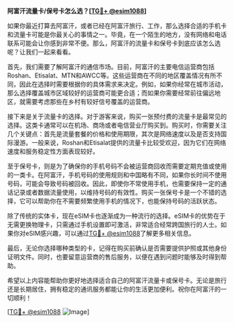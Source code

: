 **阿富汗流量卡/保号卡怎么选？[[TG💪+ @esim1088](https://t.me/s/esim1088)]**

如果你最近打算去阿富汗，或者已经在阿富汗旅行、工作，那么选择合适的手机卡和流量卡可能是你最关心的事情之一。毕竟，在一个陌生的地方，没有网络和电话联系可能会让你感到非常不便。那么，阿富汗的流量卡和保号卡到底应该怎么选呢？让我们一起来看看。

首先，我们需要了解阿富汗的通信市场。目前，阿富汗的主要电信运营商包括Roshan、Etisalat、MTN和AWCC等。这些运营商在不同的地区覆盖情况有所不同，因此在选择时需要根据你的具体需求来决定。例如，如果你经常在城市活动，那么选择覆盖城市区域较好的运营商可能更合适；而如果你需要经常前往偏远地区，就需要考虑那些在乡村有较好信号覆盖的运营商。

接下来是关于流量卡的选择。对于游客来说，购买一张预付费的流量卡是最常见的选择。这类卡通常可以在机场、商场或者电信营业厅购买到。购买时，你需要关注几个关键点：首先是流量套餐的价格和使用期限，其次是网络速度以及是否支持国际漫游。一般来说，Roshan和Etisalat提供的流量卡比较受欢迎，因为它们在网络速度和服务稳定性方面表现较好。

至于保号卡，则是为了确保你的手机号码不会被运营商回收而需要定期充值或使用的一类卡。在阿富汗，手机号码的使用规则和中国略有不同，如果你长时间不使用号码，可能会导致号码被回收。因此，即使你不常使用手机，也需要保持一定的通话记录或者数据流量使用，以维持号码的有效性。购买一张保号卡是一个不错的选择，它可以帮助你在不需要频繁使用手机的情况下，也能保持号码的活跃状态。

除了传统的实体卡，现在eSIM卡也逐渐成为一种流行的选择。eSIM卡的优势在于无需更换物理卡，只需通过手机设置即可激活，非常适合经常跨国旅行的人士。如果你对eSIM感兴趣，可以通过[TG💪+ @esim1088](https://t.me/s/esim1088)了解更多相关信息。

最后，无论你选择哪种类型的卡，记得在购买前确认是否需要提供护照或其他身份证明文件。同时，也要留意运营商的售后服务，以便在遇到问题时能够及时得到帮助。

希望以上内容能帮助你更好地选择适合自己的阿富汗流量卡或保号卡。无论是旅行还是长期居住，拥有稳定的通讯服务都能让你的生活更加便利。祝你在阿富汗的一切顺利！

[[TG💪+ @esim1088](https://t.me/s/esim1088) ![Image](https://i.postimg.cc/4NQfJmqS/Snipaste-2025-05-13-00-14-12.png)]